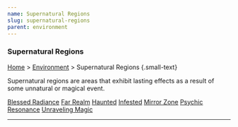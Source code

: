 ```yaml
---
name: Supernatural Regions
slug: supernatural-regions
parent: environment
---
```

### Supernatural Regions
[Home](dm-operations-center) > [Environment](environment-menu) > Supernatural Regions {.small-text}

Supernatural regions are areas that exhibit lasting effects as a result of some unnatural or magical event.

<div class="menu-container">
    <a href="blessed-radiance">Blessed Radiance</a>
    <a href="far-realm">Far Realm</a>
    <a href="haunted">Haunted</a>
    <a href="infested">Infested</a>
    <a href="mirror-zone">Mirror Zone</a>
    <a href="psychic-resonance">Psychic Resonance</a>
    <a href="unraveling-magic">Unraveling Magic</a>
</div>
<hr/>
